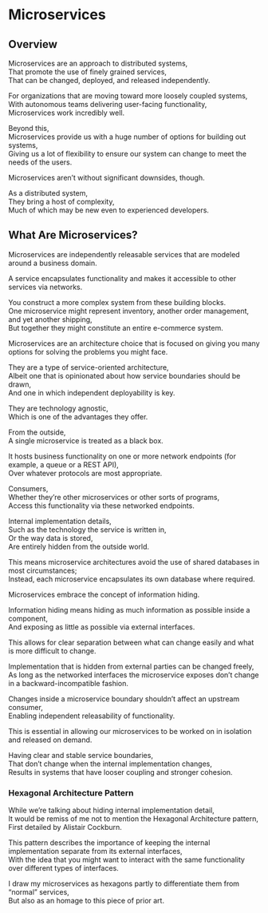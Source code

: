# Microservices

## Overview

Microservices are an approach to distributed systems,  
That promote the use of finely grained services,  
That can be changed, deployed, and released independently.

For organizations that are moving toward more loosely coupled systems,  
With autonomous teams delivering user-facing functionality,  
Microservices work incredibly well.

Beyond this,  
Microservices provide us with a huge number of options for building out systems,  
Giving us a lot of flexibility to ensure our system can change to meet the needs of the users.

Microservices aren’t without significant downsides, though.

As a distributed system,  
They bring a host of complexity,  
Much of which may be new even to experienced developers.

## What Are Microservices?

Microservices are independently releasable services that are modeled around a business domain.

A service encapsulates functionality and makes it accessible to other services via networks.

You construct a more complex system from these building blocks.  
One microservice might represent inventory, another order management, and yet another shipping,  
But together they might constitute an entire e-commerce system.

Microservices are an architecture choice that is focused on giving you many options for solving the problems you might face.

They are a type of service-oriented architecture,  
Albeit one that is opinionated about how service boundaries should be drawn,  
And one in which independent deployability is key.

They are technology agnostic,  
Which is one of the advantages they offer.

From the outside,  
A single microservice is treated as a black box.

It hosts business functionality on one or more network endpoints (for example, a queue or a REST API),  
Over whatever protocols are most appropriate.

Consumers,  
Whether they’re other microservices or other sorts of programs,  
Access this functionality via these networked endpoints.

Internal implementation details,  
Such as the technology the service is written in,  
Or the way data is stored,  
Are entirely hidden from the outside world.

This means microservice architectures avoid the use of shared databases in most circumstances;  
Instead, each microservice encapsulates its own database where required.

Microservices embrace the concept of information hiding.

Information hiding means hiding as much information as possible inside a component,  
And exposing as little as possible via external interfaces.

This allows for clear separation between what can change easily and what is more difficult to change.

Implementation that is hidden from external parties can be changed freely,  
As long as the networked interfaces the microservice exposes don’t change in a backward-incompatible fashion.

Changes inside a microservice boundary shouldn’t affect an upstream consumer,  
Enabling independent releasability of functionality.

This is essential in allowing our microservices to be worked on in isolation and released on demand.

Having clear and stable service boundaries,  
That don’t change when the internal implementation changes,  
Results in systems that have looser coupling and stronger cohesion.

### Hexagonal Architecture Pattern

While we’re talking about hiding internal implementation detail,  
It would be remiss of me not to mention the Hexagonal Architecture pattern,  
First detailed by Alistair Cockburn.

This pattern describes the importance of keeping the internal implementation separate from its external interfaces,  
With the idea that you might want to interact with the same functionality over different types of interfaces.

I draw my microservices as hexagons partly to differentiate them from “normal” services,  
But also as an homage to this piece of prior art.
